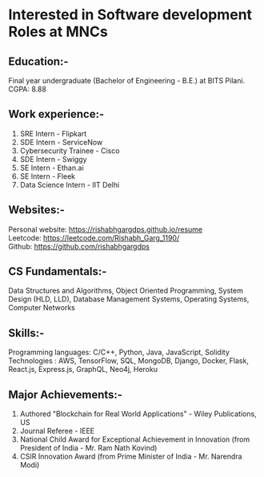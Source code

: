 # Interested in Software development Roles at MNCs

## Education:-
Final year undergraduate (Bachelor of Engineering - B.E.) at BITS Pilani. </br> 
CGPA: 8.88

## Work experience:-
1. SRE Intern - Flipkart
2. SDE Intern - ServiceNow
3. Cybersecurity Trainee - Cisco
4. SDE Intern - Swiggy
5. SE Intern - Ethan.ai
6. SE Intern - Fleek
7. Data Science Intern - IIT Delhi

## Websites:-
Personal website: https://rishabhgargdps.github.io/resume </br>
Leetcode: https://leetcode.com/Rishabh_Garg_1190/ <br/>
Github: https://github.com/rishabhgargdps

## CS Fundamentals:-
Data Structures and Algorithms, Object Oriented Programming, System Design (HLD, LLD), Database Management Systems, Operating Systems, Computer Networks

## Skills:-
Programming languages: C/C++, Python, Java, JavaScript, Solidity
Technologies : AWS, TensorFlow, SQL, MongoDB, Django, Docker, Flask, React.js, Express.js, GraphQL, Neo4j, Heroku

## Major Achievements:-
1. Authored "Blockchain for Real World Applications" - Wiley Publications, US
2. Journal Referee - IEEE
3. National Child Award for Exceptional Achievement in Innovation (from President of India - Mr. Ram Nath Kovind)
4. CSIR Innovation Award (from Prime Minister of India - Mr. Narendra Modi)
